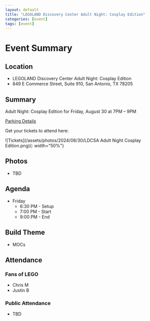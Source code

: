 ```yaml
---
layout: default
title: "LEGOLAND Discovery Center Adult Night: Cosplay Edition"
categories: [event]
tags: [event]
---
```


# Event Summary

## Location

- LEGOLAND Discovery Center Adult Night: Cosplay Edition
- 849 E Commerce Street, Suite 910, San Antonio, TX 78205

## Summary

Adult Night: Cosplay Edition for Friday, August 30 at 7PM – 9PM

[Parking Details](https://www.thesanantonioriverwalk.com/plan-your-trip/parking/)

Get your tickets to attend here:

![Tickets](/assets/photos/2024/08/30/LDCSA Adult Night Cosplay Edition.png){: width="50%"}

## Photos

- TBD

## Agenda

- Friday
  - 6:30 PM - Setup
  - 7:00 PM - Start
  - 9:00 PM - End


## Build Theme

- MOCs

## Attendance

### Fans of LEGO

- Chris M
- Justin B

### Public Attendance

- TBD
